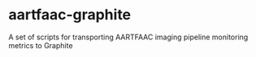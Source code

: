 aartfaac-graphite
=================

A set of scripts for transporting AARTFAAC imaging pipeline monitoring metrics to Graphite

